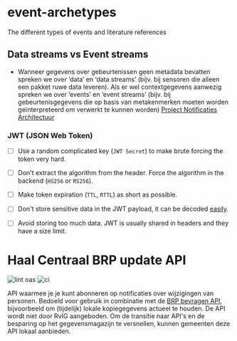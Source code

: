 # event-archetypes
The different types of events and literature references



## Data streams vs Event streams
* Wanneer gegevens over gebeurtenissen geen metadata bevatten spreken we over ‘data’ en ‘data streams’ (bijv. bij sensoren die alleen een pakket ruwe data leveren). Als er wel contextgegevens aanwezig spreken we over ‘events’ en ‘event streams’ (bijv. bij gebeurtenisgegevens die op basis van metakenmerken moeten worden geïnterpreteerd om verwerkt te kunnen worden) [Project Notificaties Architectuur](https://github.com/VNG-Realisatie/notificatieservices/blob/main/docs/achtergronddocumentatie/notificatieservices_architectuur.pdf)




### JWT (JSON Web Token)

- [ ] Use a random complicated key (`JWT Secret`) to make brute forcing the token very hard.
- [ ] Don't extract the algorithm from the header. Force the algorithm in the backend (`HS256` or `RS256`).
- [ ] Make token expiration (`TTL`, `RTTL`) as short as possible.
- [ ] Don't store sensitive data in the JWT payload, it can be decoded [easily](https://jwt.io/#debugger-io).
- [ ] Avoid storing too much data. JWT is usually shared in headers and they have a size limit.


# Haal Centraal BRP update API
![lint oas](https://github.com/BRP-API/Haal-Centraal-BRP-Update-API/workflows/lint-oas/badge.svg)
![ci](https://github.com/BRP-API/Haal-Centraal-BRP-Update-API/workflows/ci/badge.svg)

API waarmee je je kunt abonneren op notificaties over wijzigingen van personen. Bedoeld voor gebruik in combinatie met de [BRP bevragen API](https://vng-realisatie.github.io/Haal-Centraal-BRP-bevragen), bijvoorbeeld om (tijdelijk) lokale kopiegegevens actueel te houden.
De API wordt niet door RvIG aangeboden. Om de transitie naar API's en de besparing op het gegevensmagazijn te versnellen, kunnen gemeenten deze API lokaal aanbieden.  

